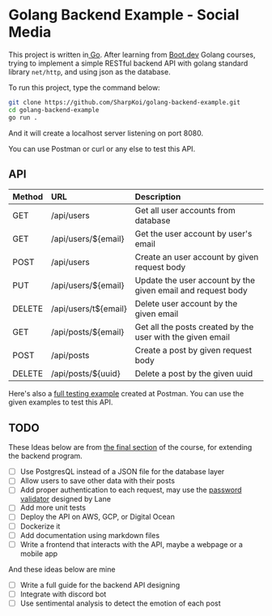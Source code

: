 # Golang Backend Example - Social Media

This project is written in[ Go](https://go.dev/). After learning from [Boot.dev](https://boot.dev/courses/cs-track) Golang courses, trying to implement a simple RESTful backend API with golang standard library `net/http`, and using json as the database.

To run this project, type the command below:

```sh
git clone https://github.com/SharpKoi/golang-backend-example.git
cd golang-backend-example
go run .
```

And it will create a localhost server listening on port 8080.

You can use Postman or curl or any else to test this API.

## API

| Method | URL                  | Description                                                 |
| :----- | :------------------- | :---------------------------------------------------------- |
| GET    | /api/users           | Get all user accounts from database                         |
| GET    | /api/users/${email}  | Get the user account by user's email                        |
| POST   | /api/users           | Create an user account by given request body                |
| PUT    | /api/users/${email}  | Update the user account by the given email and request body |
| DELETE | /api/users/t${email} | Delete user account by the given email                      |
| GET    | /api/posts/${email}  | Get all the posts created by the user with the given email  |
| POST   | /api/posts           | Create a post by given request body                         |
| DELETE | /api/posts/${uuid}   | Delete a post by the given uuid                             |

Here's also a [full testing example](https://www.postman.com/science-architect-49213412/workspace/go-backend-examples/collection/17316452-4ed311e2-369b-46d9-aac2-cd8137b67a97?action=share&creator=17316452) created at Postman. You can use the given examples to test this API.

## TODO

These Ideas below are from [the final section](https://boot.dev/project/709a2e74-eb45-46ea-ac26-4b8e6a3ce3e6/ec5c7007-8ed2-4e17-a9c9-c54007d0e0fb) of the course, for extending the backend program.

- [ ] Use PostgresQL instead of a JSON file for the database layer
- [ ] Allow users to save other data with their posts
- [ ] Add proper authentication to each request, may use the [password validator](https://github.com/wagslane/go-password-validator) designed by Lane
- [ ] Add more unit tests
- [ ] Deploy the API on AWS, GCP, or Digital Ocean
- [ ] Dockerize it
- [ ] Add documentation using markdown files
- [ ] Write a frontend that interacts with the API, maybe a webpage or a mobile app

 And these ideas below are mine

- [ ] Write a full guide for the backend API designing
- [ ] Integrate with discord bot
- [ ] Use sentimental analysis to detect the emotion of each post
